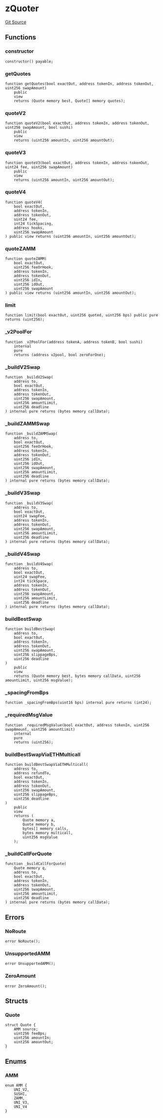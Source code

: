 # zQuoter
[Git Source](https://github.com/zammdefi/zRouter/blob/69617a4a7c4ee7b21900c469f2a65ec825391317/src/zQuoter.sol)


## Functions
### constructor


```solidity
constructor() payable;
```

### getQuotes


```solidity
function getQuotes(bool exactOut, address tokenIn, address tokenOut, uint256 swapAmount)
    public
    view
    returns (Quote memory best, Quote[] memory quotes);
```

### quoteV2


```solidity
function quoteV2(bool exactOut, address tokenIn, address tokenOut, uint256 swapAmount, bool sushi)
    public
    view
    returns (uint256 amountIn, uint256 amountOut);
```

### quoteV3


```solidity
function quoteV3(bool exactOut, address tokenIn, address tokenOut, uint24 fee, uint256 swapAmount)
    public
    view
    returns (uint256 amountIn, uint256 amountOut);
```

### quoteV4


```solidity
function quoteV4(
    bool exactOut,
    address tokenIn,
    address tokenOut,
    uint24 fee,
    int24 tickSpacing,
    address hooks,
    uint256 swapAmount
) public view returns (uint256 amountIn, uint256 amountOut);
```

### quoteZAMM


```solidity
function quoteZAMM(
    bool exactOut,
    uint256 feeOrHook,
    address tokenIn,
    address tokenOut,
    uint256 idIn,
    uint256 idOut,
    uint256 swapAmount
) public view returns (uint256 amountIn, uint256 amountOut);
```

### limit


```solidity
function limit(bool exactOut, uint256 quoted, uint256 bps) public pure returns (uint256);
```

### _v2PoolFor


```solidity
function _v2PoolFor(address tokenA, address tokenB, bool sushi)
    internal
    pure
    returns (address v2pool, bool zeroForOne);
```

### _buildV2Swap


```solidity
function _buildV2Swap(
    address to,
    bool exactOut,
    address tokenIn,
    address tokenOut,
    uint256 swapAmount,
    uint256 amountLimit,
    uint256 deadline
) internal pure returns (bytes memory callData);
```

### _buildZAMMSwap


```solidity
function _buildZAMMSwap(
    address to,
    bool exactOut,
    uint256 feeOrHook,
    address tokenIn,
    address tokenOut,
    uint256 idIn,
    uint256 idOut,
    uint256 swapAmount,
    uint256 amountLimit,
    uint256 deadline
) internal pure returns (bytes memory callData);
```

### _buildV3Swap


```solidity
function _buildV3Swap(
    address to,
    bool exactOut,
    uint24 swapFee,
    address tokenIn,
    address tokenOut,
    uint256 swapAmount,
    uint256 amountLimit,
    uint256 deadline
) internal pure returns (bytes memory callData);
```

### _buildV4Swap


```solidity
function _buildV4Swap(
    address to,
    bool exactOut,
    uint24 swapFee,
    int24 tickSpace,
    address tokenIn,
    address tokenOut,
    uint256 swapAmount,
    uint256 amountLimit,
    uint256 deadline
) internal pure returns (bytes memory callData);
```

### buildBestSwap


```solidity
function buildBestSwap(
    address to,
    bool exactOut,
    address tokenIn,
    address tokenOut,
    uint256 swapAmount,
    uint256 slippageBps,
    uint256 deadline
)
    public
    view
    returns (Quote memory best, bytes memory callData, uint256 amountLimit, uint256 msgValue);
```

### _spacingFromBps


```solidity
function _spacingFromBps(uint16 bps) internal pure returns (int24);
```

### _requiredMsgValue


```solidity
function _requiredMsgValue(bool exactOut, address tokenIn, uint256 swapAmount, uint256 amountLimit)
    internal
    pure
    returns (uint256);
```

### buildBestSwapViaETHMulticall


```solidity
function buildBestSwapViaETHMulticall(
    address to,
    address refundTo,
    bool exactOut,
    address tokenIn,
    address tokenOut,
    uint256 swapAmount,
    uint256 slippageBps,
    uint256 deadline
)
    public
    view
    returns (
        Quote memory a,
        Quote memory b,
        bytes[] memory calls,
        bytes memory multicall,
        uint256 msgValue
    );
```

### _buildCallForQuote


```solidity
function _buildCallForQuote(
    Quote memory q,
    address to,
    bool exactOut,
    address tokenIn,
    address tokenOut,
    uint256 swapAmount,
    uint256 amountLimit,
    uint256 deadline
) internal pure returns (bytes memory callData);
```

## Errors
### NoRoute

```solidity
error NoRoute();
```

### UnsupportedAMM

```solidity
error UnsupportedAMM();
```

### ZeroAmount

```solidity
error ZeroAmount();
```

## Structs
### Quote

```solidity
struct Quote {
    AMM source;
    uint256 feeBps;
    uint256 amountIn;
    uint256 amountOut;
}
```

## Enums
### AMM

```solidity
enum AMM {
    UNI_V2,
    SUSHI,
    ZAMM,
    UNI_V3,
    UNI_V4
}
```


